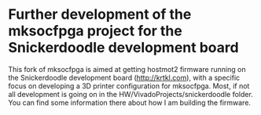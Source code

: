 # Further development of the mksocfpga project for the Snickerdoodle development board

This fork of mksocfpga is aimed at getting hostmot2 firmware running on the Snickerdoodle development board (http://krtkl.com), with a specific focus on developing a 3D printer configuration for mksocfpga. Most, if not all development is going on in the HW/VivadoProjects/snickerdoodle folder. You can find some information there about how I am building the firmware.
